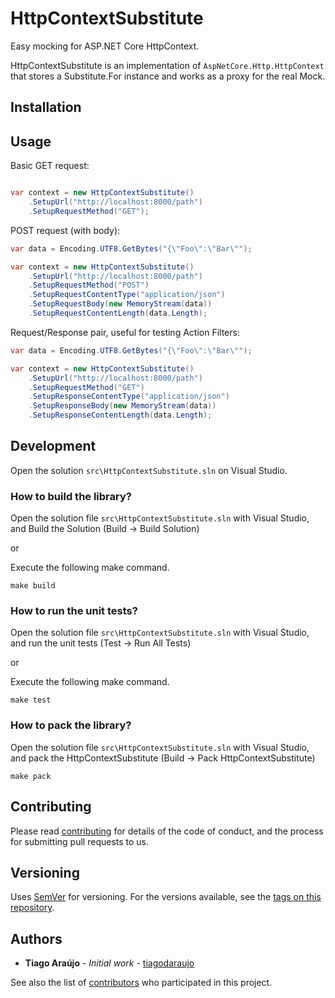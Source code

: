 # HttpContextSubstitute

Easy mocking for ASP.NET Core HttpContext.

HttpContextSubstitute is an implementation of `AspNetCore.Http.HttpContext` that stores a Substitute.For<HttpContext> instance and works as a proxy for the real Mock.

## Installation

## Usage

Basic GET request:
```csharp

var context = new HttpContextSubstitute()
    .SetupUrl("http://localhost:8000/path")
    .SetupRequestMethod("GET");
```

POST request (with body):

```csharp
var data = Encoding.UTF8.GetBytes("{\"Foo\":\"Bar\"");

var context = new HttpContextSubstitute()
    .SetupUrl("http://localhost:8000/path")
    .SetupRequestMethod("POST")
    .SetupRequestContentType("application/json")
    .SetupRequestBody(new MemoryStream(data))
    .SetupRequestContentLength(data.Length);
```

Request/Response pair, useful for testing Action Filters:

```csharp
var data = Encoding.UTF8.GetBytes("{\"Foo\":\"Bar\"");

var context = new HttpContextSubstitute()
    .SetupUrl("http://localhost:8000/path")
    .SetupRequestMethod("GET")
    .SetupResponseContentType("application/json")
    .SetupResponseBody(new MemoryStream(data))
    .SetupResponseContentLength(data.Length);
```

## Development

Open the solution `src\HttpContextSubstitute.sln` on Visual Studio.

### How to build the library?

 Open the solution file `src\HttpContextSubstitute.sln` with Visual Studio, and Build the Solution (Build -> Build Solution)

 or

 Execute the following make command.
 ```
 make build
 ```

 ### How to run the unit tests?

 Open the solution file `src\HttpContextSubstitute.sln` with Visual Studio, and run the unit tests (Test -> Run All Tests)

 or

 Execute the following make command.
 ```
 make test
 ```

 ### How to pack the library?

 Open the solution file `src\HttpContextSubstitute.sln` with Visual Studio, and pack the HttpContextSubstitute (Build -> Pack HttpContextSubstitute)

  ```
 make pack
 ```

 ## Contributing

Please read [contributing](CONTRIBUTING.md) for details of the code of conduct, and the process for submitting pull requests to us.

## Versioning

Uses [SemVer](http://semver.org/) for versioning. For the versions available, see the [tags on this repository][tags].

[tags]: https://github.com/tiagodaraujo/HttpContextSubstitute/tags

## Authors

* **Tiago Araújo** - *Initial work* - [tiagodaraujo](https://github.com/tiagodaraujo)

See also the list of [contributors](https://github.com/tiagodaraujo/HttpContextSubstitute/contributors) who participated in this project.